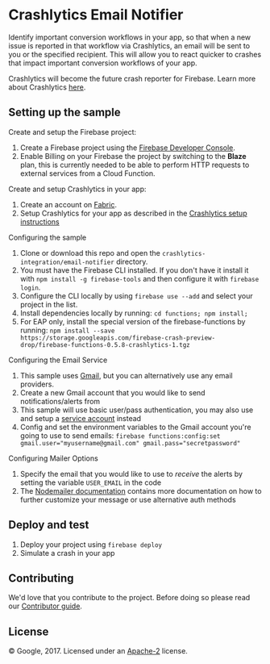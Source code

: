 # Crashlytics Email Notifier

Identify important conversion workflows in your app, so that when a new issue is reported in that workflow via Crashlytics, an email will be sent to you or the specified recipient. This will allow you to react quicker to crashes that impact important conversion workflows of your app.

Crashlytics will become the future crash reporter for Firebase. Learn more about Crashlytics [here](https://fabric.io/kits/android/crashlytics/summary?ref=fb).

## Setting up the sample

 Create and setup the Firebase project:
  1. Create a Firebase project using the [Firebase Developer Console](https://console.firebase.google.com).
  1. Enable Billing on your Firebase the project by switching to the **Blaze** plan, this is currently needed to be able to perform HTTP requests to external services from a Cloud Function.

 Create and setup Crashlytics in your app:
  1. Create an account on [Fabric](https://fabric.io/kits?show_signup=true).
  1. Setup Crashlytics for your app as described in the [Crashlytics setup instructions](https://fabric.io/kits/android/crashlytics)

 Configuring the sample
  1. Clone or download this repo and open the `crashlytics-integration/email-notifier` directory.
  1. You must have the Firebase CLI installed. If you don't have it install it with `npm install -g firebase-tools` and then configure it with `firebase login`.
  1. Configure the CLI locally by using `firebase use --add` and select your project in the list.
  1. Install dependencies locally by running: `cd functions; npm install;`
  1. For EAP only, install the special version of the firebase-functions by running: `npm install --save https://storage.googleapis.com/firebase-crash-preview-drop/firebase-functions-0.5.8-crashlytics-1.tgz`
  
 Configuring the Email Service
  1. This sample uses [Gmail](https://mail.google.com), but you can alternatively use any email providers.
  1. Create a new Gmail account that you would like to send notifications/alerts from
  1. This sample will use basic user/pass authentication, you may also use and setup a [service account](https://developers.google.com/identity/protocols/OAuth2ServiceAccount) instead
  1. Config and set the environment variables to the Gmail account you're going to use to send emails: `firebase functions:config:set gmail.user="myusername@gmail.com" gmail.pass="secretpassword"`

 Configuring Mailer Options
  1. Specify the email that you would like to use to *receive* the alerts by setting the variable `USER_EMAIL` in the code
  1. The [Nodemailer documentation](https://nodemailer.com/usage/) contains more documentation on how to further customize your message or use alternative auth methods 
   
## Deploy and test

 1. Deploy your project using `firebase deploy`
 1. Simulate a crash in your app


## Contributing

We'd love that you contribute to the project. Before doing so please read our [Contributor guide](../CONTRIBUTING.md).


## License

© Google, 2017. Licensed under an [Apache-2](../LICENSE) license.
